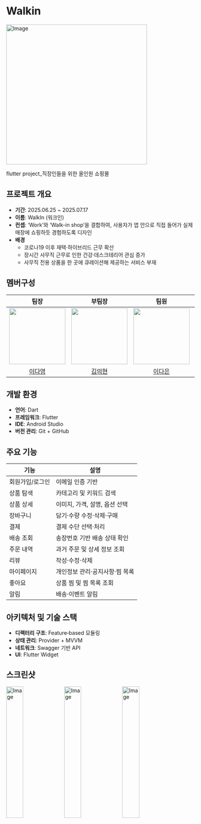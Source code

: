 # Walkin
<img width="376" height="374" alt="Image" src="https://github.com/user-attachments/assets/346804cb-33e6-4422-8bae-37e53380f6b2" />

flutter project_직장인들을 위한 올인원 쇼핑몰


## 프로젝트 개요
- **기간**: 2025.06.25 ~ 2025.07.17
- **이름**: WalkIn (워크인)  
- **컨셉**: ‘Work’와 ‘Walk-in shop’을 결합하여, 사용자가 앱 안으로 직접 들어가 실제 매장에 쇼핑하듯 경험하도록 디자인  
- **배경**  
  - 코로나19 이후 재택·하이브리드 근무 확산  
  - 장시간 사무직 근무로 인한 건강·데스크테리어 관심 증가  
  - 사무직 전용 상품을 한 곳에 큐레이션해 제공하는 서비스 부재
 
## 멤버구성
| 팀장 | 부팀장 | 팀원 | 팀원 |
|:----:|:----:|:----:|:----:|
|<img width=150 src="https://avatars.githubusercontent.com/u/84005175?v=4"/>|<img width=150 src="https://avatars.githubusercontent.com/u/125240447?v=4"/>|<img width=150 src="https://avatars.githubusercontent.com/u/204842548?v=4">|<img width=150 src="https://avatars.githubusercontent.com/u/165343848?v=4">|
|[이다영](https://github.com/urhelp)|[김의현](https://github.com/UiHyeon-Kim)|[이다은](https://github.com/mninm)|[이지형](https://github.com/groundinsider)|

## 개발 환경  
- **언어**: Dart
- **프레임워크**: Flutter  
- **IDE**: Android Studio  
- **버전 관리**: Git + GitHub
  
## 주요 기능

| 기능               | 설명                                    |
|--------------------|-----------------------------------------|
| 회원가입/로그인    | 이메일 인증 기반                         |
| 상품 탐색          | 카테고리 및 키워드 검색                  |
| 상품 상세          | 이미지, 가격, 설명, 옵션 선택            |
| 장바구니           | 담기·수량 수정·삭제·구매                |
| 결제               | 결제 수단 선택·처리                     |
| 배송 조회          | 송장번호 기반 배송 상태 확인             |
| 주문 내역          | 과거 주문 및 상세 정보 조회              |
| 리뷰               | 작성·수정·삭제                           |
| 마이페이지         | 개인정보 관리·공지사항·찜 목록            |
| 좋아요             | 상품 찜 및 찜 목록 조회                  |
| 알림               | 배송·이벤트 알림                         |

## 아키텍처 및 기술 스택
- **디렉터리 구조**: Feature‑based 모듈링  
- **상태 관리**: Provider + MVVM  
- **네트워크**: Swagger 기반 API  
- **UI**: Flutter Widget

## 스크린샷
<img height="30%" alt="Image" src="https://github.com/user-attachments/assets/3e7aa0a4-ab4a-462f-80f7-a88af832d65c" />
<img height="30%" alt="Image" src="https://github.com/user-attachments/assets/54d30004-ad01-423b-a9d9-2bc3fa0954d8" />
<img height="30%" alt="Image" src="https://github.com/user-attachments/assets/5a81b36d-a5ab-4a31-9c3b-01aa10c4ac04" />
